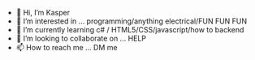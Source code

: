 - 👋 Hi, I’m Kasper
- 👀 I’m interested in ... programming/anything electrical/FUN FUN FUN
- 🌱 I’m currently learning c# / HTML5/CSS/javascript/how to backend
- 💞️ I’m looking to collaborate on ... HELP
- 📫 How to reach me ... DM me 

<!---
Kk4zu/Kk4zu is a ✨ special ✨ repository because its `README.md` (this file) appears on your GitHub profile.
You can click the Preview link to take a look at your changes.
--->
